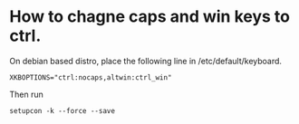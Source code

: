 # How to chagne caps and win keys to ctrl.

On debian based distro, place the following line in /etc/default/keyboard.

    XKBOPTIONS="ctrl:nocaps,altwin:ctrl_win"

Then run

    setupcon -k --force --save
